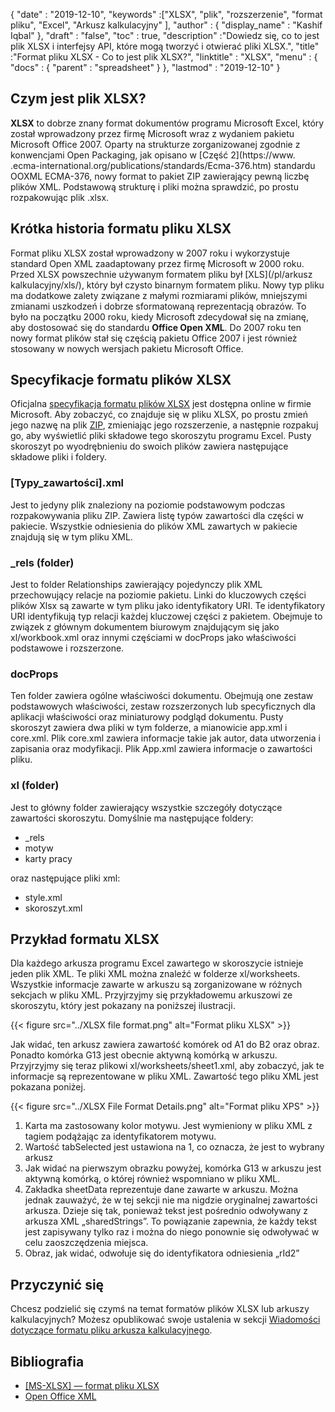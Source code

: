 {
  "date" : "2019-12-10",
  "keywords" :["XLSX", "plik", "rozszerzenie", "format pliku", "Excel", "Arkusz kalkulacyjny" ],
  "author" : {
    "display_name" : "Kashif Iqbal"
},
  "draft" : "false",
  "toc" : true,
  "description" :"Dowiedz się, co to jest plik XLSX i interfejsy API, które mogą tworzyć i otwierać pliki XLSX.",
  "title" :"Format pliku XLSX - Co to jest plik XLSX?",
  "linktitle" : "XLSX",
  "menu" : {
    "docs" : {
      "parent" : "spreadsheet"
}
},
  "lastmod" : "2019-12-10"
}

## Czym jest plik XLSX?

**XLSX** to dobrze znany format dokumentów programu Microsoft Excel, który został wprowadzony przez firmę Microsoft wraz z wydaniem pakietu Microsoft Office 2007. Oparty na strukturze zorganizowanej zgodnie z konwencjami Open Packaging, jak opisano w [Część 2](https://www. .ecma-international.org/publications/standards/Ecma-376.htm) standardu OOXML ECMA-376, nowy format to pakiet ZIP zawierający pewną liczbę plików XML. Podstawową strukturę i pliki można sprawdzić, po prostu rozpakowując plik .xlsx.

## Krótka historia formatu pliku XLSX

Format pliku XLSX został wprowadzony w 2007 roku i wykorzystuje standard Open XML zaadaptowany przez firmę Microsoft w 2000 roku. Przed XLSX powszechnie używanym formatem pliku był [XLS](/pl/arkusz kalkulacyjny/xls/), który był czysto binarnym formatem pliku. Nowy typ pliku ma dodatkowe zalety związane z małymi rozmiarami plików, mniejszymi zmianami uszkodzeń i dobrze sformatowaną reprezentacją obrazów. To było na początku 2000 roku, kiedy Microsoft zdecydował się na zmianę, aby dostosować się do standardu **Office Open XML**. Do 2007 roku ten nowy format plików stał się częścią pakietu Office 2007 i jest również stosowany w nowych wersjach pakietu Microsoft Office.

## Specyfikacje formatu plików XLSX

Oficjalna [specyfikacja formatu plików XLSX](https://learn.microsoft.com/en-us/openspecs/office_standards/ms-xlsx/2c5dee00-eff2-4b22-92b6-0738acd4475e) jest dostępna online w firmie Microsoft. Aby zobaczyć, co znajduje się w pliku XLSX, po prostu zmień jego nazwę na plik [ZIP](/pl/compression/zip/), zmieniając jego rozszerzenie, a następnie rozpakuj go, aby wyświetlić pliki składowe tego skoroszytu programu Excel. Pusty skoroszyt po wyodrębnieniu do swoich plików zawiera następujące składowe pliki i foldery.

### [Typy_zawartości].xml ###

Jest to jedyny plik znaleziony na poziomie podstawowym podczas rozpakowywania pliku ZIP. Zawiera listę typów zawartości dla części w pakiecie. Wszystkie odniesienia do plików XML zawartych w pakiecie znajdują się w tym pliku XML.

### \_rels (folder) ###

Jest to folder Relationships zawierający pojedynczy plik XML przechowujący relacje na poziomie pakietu. Linki do kluczowych części plików Xlsx są zawarte w tym pliku jako identyfikatory URI. Te identyfikatory URI identyfikują typ relacji każdej kluczowej części z pakietem. Obejmuje to związek z głównym dokumentem biurowym znajdującym się jako xl/workbook.xml oraz innymi częściami w docProps jako właściwości podstawowe i rozszerzone.

### docProps ###

Ten folder zawiera ogólne właściwości dokumentu. Obejmują one zestaw podstawowych właściwości, zestaw rozszerzonych lub specyficznych dla aplikacji właściwości oraz miniaturowy podgląd dokumentu. Pusty skoroszyt zawiera dwa pliki w tym folderze, a mianowicie app.xml i core.xml. Plik core.xml zawiera informacje takie jak autor, data utworzenia i zapisania oraz modyfikacji. Plik App.xml zawiera informacje o zawartości pliku.

### xl (folder) ###

Jest to główny folder zawierający wszystkie szczegóły dotyczące zawartości skoroszytu. Domyślnie ma następujące foldery:

* \_rels
* motyw
* karty pracy

oraz następujące pliki xml:

* style.xml
* skoroszyt.xml

## Przykład formatu XLSX ##


Dla każdego arkusza programu Excel zawartego w skoroszycie istnieje jeden plik XML. Te pliki XML można znaleźć w folderze xl/worksheets. Wszystkie informacje zawarte w arkuszu są zorganizowane w różnych sekcjach w pliku XML. Przyjrzyjmy się przykładowemu arkuszowi ze skoroszytu, który jest pokazany na poniższej ilustracji.

{{< figure src="../XLSX file format.png" alt="Format pliku XLSX" >}}

Jak widać, ten arkusz zawiera zawartość komórek od A1 do B2 oraz obraz. Ponadto komórka G13 jest obecnie aktywną komórką w arkuszu. Przyjrzyjmy się teraz plikowi xl/worksheets/sheet1.xml, aby zobaczyć, jak te informacje są reprezentowane w pliku XML. Zawartość tego pliku XML jest pokazana poniżej.

{{< figure src="../XLSX File Format Details.png" alt="Format pliku XPS" >}}

1. Karta ma zastosowany kolor motywu. Jest wymieniony w pliku XML z tagiem<tabColor> podążając za identyfikatorem motywu.
1. Wartość tabSelected jest ustawiona na 1, co oznacza, że jest to wybrany arkusz
1. Jak widać na pierwszym obrazku powyżej, komórka G13 w arkuszu jest aktywną komórką, o której również wspomniano w pliku XML.
1. Zakładka sheetData reprezentuje dane zawarte w arkuszu. Można jednak zauważyć, że w tej sekcji nie ma nigdzie oryginalnej zawartości arkusza. Dzieje się tak, ponieważ tekst jest pośrednio odwoływany z arkusza XML „sharedStrings”. To powiązanie zapewnia, że każdy tekst jest zapisywany tylko raz i można do niego ponownie się odwoływać w celu zaoszczędzenia miejsca.
1. Obraz, jak widać, odwołuje się do identyfikatora odniesienia „rId2”

## Przyczynić się

Chcesz podzielić się czymś na temat formatów plików XLSX lub arkuszy kalkulacyjnych? Możesz opublikować swoje ustalenia w sekcji [Wiadomości dotyczące formatu pliku arkusza kalkulacyjnego](https://news.fileformat.com/t/Spreadsheet).

## Bibliografia

* [[MS-XLSX] — format pliku XLSX](https://learn.microsoft.com/en-us/openspecs/office_standards/ms-xlsx/2c5dee00-eff2-4b22-92b6-0738acd4475e)
* [Open Office XML](http://officeopenxml.com/anatomyofOOXML-xlsx.php)

